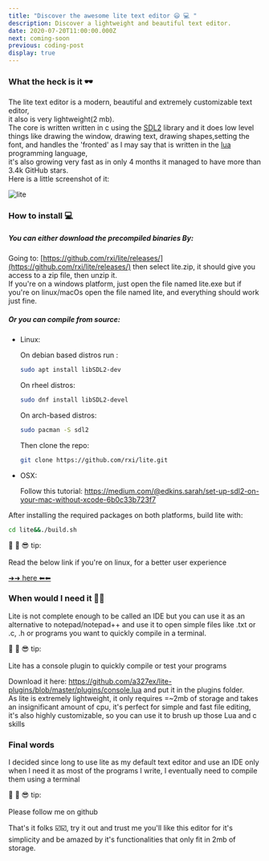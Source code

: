 ```yaml
---
title: "Discover the awesome lite text editor 😃 💻 "
description: Discover a lightweight and beautiful text editor.
date: 2020-07-20T11:00:00.000Z
next: coming-soon
previous: coding-post
display: true
--- 
```


### What the heck is it  🕶

The lite text editor is a modern, beautiful and extremely customizable text editor,<br/> it also is very lightweight(2 mb).<br/> The core is written written in c using the [SDL2]() library and it does low level things like drawing the window, drawing text, drawing shapes,setting the font, and handles the 'fronted' as I may say that is written in the [lua](https://www.lua.org/) programming language,<br/> it's also growing very fast as in only 4 months it managed to have more than 3.4k GitHub stars.
<br/>
Here is a little screenshot of it:

![lite](lite.png)

### How to install 💻

##### You can either download the precompiled binaries By:

  Going to: [https://github.com/rxi/lite/releases/](https://github.com/rxi/lite/releases/) then select lite.zip, it should give you access to a zip file, then unzip it.<br/>
  If you're on a windows platform, just open the file named lite.exe but if you're on linux/macOs open the file named lite, and everything should work just fine.

##### Or you can compile from source: 

- Linux:

  On debian based distros run :

  ```bash
  sudo apt install libSDL2-dev
  ```

  On rheel distros:

  ```bash
  sudo dnf install libSDL2-devel
  ```

  On arch-based distros:

  ```bash
  sudo pacman -S sdl2
  ```

  Then clone the repo:

  

  ```bash
  git clone https://github.com/rxi/lite.git
  ```

- OSX:

  Follow this tutorial: https://medium.com/@edkins.sarah/set-up-sdl2-on-your-mac-without-xcode-6b0c33b723f7

After installing the required packages on both platforms, build lite with:

  ```bash
  cd lite&&./build.sh
  ```

   <p class='tip'>  📓 📝 😎  tip: <br />  <br />Read the below link if you're on linux, for a better user experience</p> 
 <a href="https://github.com/rxi/lite/issues/134"> ➜➜ here ⬅⬅ </a>

### When would I need it 📑📑

Lite is not complete enough to be called an IDE but you can use it as an alternative to notepad/notepad++ and use it to open simple files like .txt or .c, .h or programs you want to quickly compile in a terminal.

<p class='tip'> 📓 📝 😎  tip: <br />  <br /> Lite has a console plugin to quickly compile or test your programs </p>
Download it here: <a href="https://github.com/a327ex/lite-plugins/blob/master/plugins/console.lua">https://github.com/a327ex/lite-plugins/blob/master/plugins/console.lua</a> and put it in the plugins folder.<br/>
As lite is extremely lightweight, it only requires =~2mb of storage and takes an insignificant amount of cpu, it's perfect for simple and fast file editing, it's also highly customizable, so you can use it to brush up those Lua and c skills

### Final words

I decided since long to use lite as my default text editor and use an IDE only when I need it as most of the programs I write, I eventually need to compile them using a terminal

<p class='tip'>  📓 📝 😎  tip: <br />  <br />Please follow me on github<p>
That's it folks ☑️☑️, try it out and trust me you'll like this editor for it's simplicity and be amazed by it's functionalities that only fit  in 2mb of storage.









